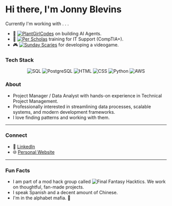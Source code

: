 # Hi there, I'm Jonny Blevins

Currently I'm working with . . .
- 🌱 [![PlantGirlCodes](https://img.shields.io/badge/PlantGirlCodes-%20-lightgreen?style=flat-square&logo=github)](https://github.com/plantgirlcodes) on building AI Agents.
- 🔭 [![Per Scholas](https://img.shields.io/badge/Per_Scholas-%20-blue?style=flat-square&logo=education)](https://perscholas.org/) training for IT Support (CompTIA+).
- 🎮 [![Sunday Scaries](https://img.shields.io/badge/Sunday_Scaries-%20-purple?style=flat-square&logo=github)](https://github.com/Sunday-Scaries/witch-hat) for developing a videogame.

### Tech Stack
<center>

  ![SQL](https://img.shields.io/badge/-SQL-003B57?style=flat-square&logo=sqlite&logoColor=white)
  ![PostgreSQL](https://img.shields.io/badge/-PostgreSQL-336791?style=flat-square&logo=postgresql&logoColor=white)
  ![HTML](https://img.shields.io/badge/-HTML-red?style=flat-square&logo=html5&logoColor=white)
  ![CSS](https://img.shields.io/badge/-CSS-1572B6?style=flat-square&logo=css3&logoColor=white)
  ![Python](https://img.shields.io/badge/-Python-3776AB?style=flat-square&logo=python&logoColor=white)
  ![AWS](https://img.shields.io/badge/-AWS-232F3E?style=flat-square&logo=amazonaws&logoColor=white)
  
</center>

### About

- Project Manager / Data Analyst with hands-on experience in Technical Project Management.
- Professionally interested in streamlining data processes, scalable systems, and modern development frameworks.
- I love finding patterns and working with them.

---

### Connect

- 💼 [LinkedIn](https://www.linkedin.com/in/jonnyblevins/)
- 🌐 [Personal Website](https://jonnyblevins.com)

---

### Fun Facts

- I am part of a mod hack group called ![Final Fantasy Hacktics](https://ffhacktics.com/). We work on thoughtful, fan-made projects.
- I speak Spanish and a decent amount of Chinese.
- I'm in the alphabet mafia. 🌈
